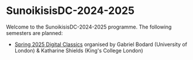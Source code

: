 # SunoikisisDC-2024-2025

Welcome to the SunoikisisDC-2024-2025 programme. The following semesters are planned:

* [Spring 2025 Digital Classics](wiki/Spring-2025-Digital-Classics) organised by Gabriel Bodard (University of London) & Katharine Shields (King's College London)
